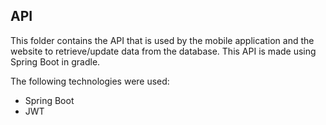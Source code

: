 <h2>API</h2>
This folder contains the API that is used by the mobile application and the website to retrieve/update data from the database.
This API is made using Spring Boot in gradle.

The following technologies were used:
<ul>
    <li>Spring Boot</li>
    <li>JWT</li>
</ul>